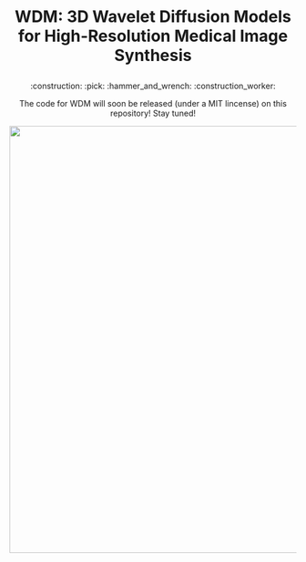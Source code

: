# <p align="center">WDM: 3D Wavelet Diffusion Models for High-Resolution Medical Image Synthesis </p>
<p align="center">:construction: :pick: :hammer_and_wrench: :construction_worker:</p>
<p align="center">The code for WDM will soon be released (under a MIT lincense) on this repository! Stay tuned!</p>
<p align="center">
    <img width="750" src="assets/Overview.png"/>
</p>
